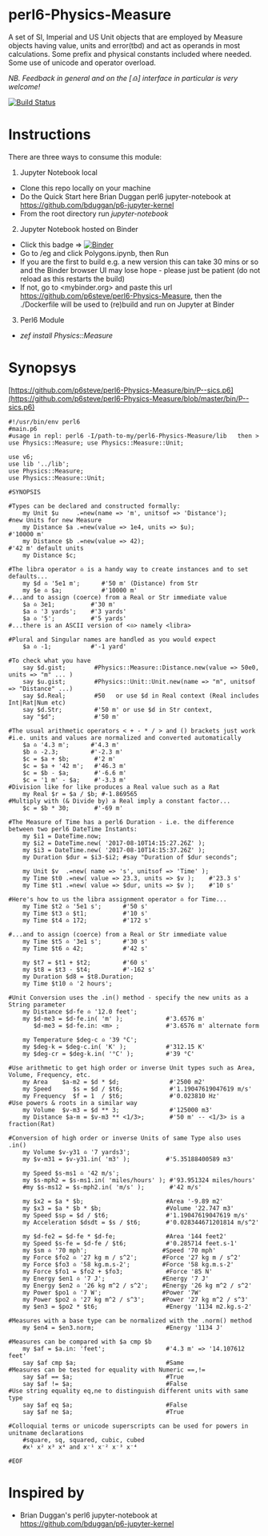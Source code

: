 # perl6-Physics-Measure
A set of SI, Imperial and US Unit objects that are employed by Measure objects having value, units and error(tbd) and act as operands in most calculations. Some prefix and physical constants included where needed. Some use of unicode and operator overload.

*NB. Feedback in general and on the [♎️] interface in particular is very welcome!*

[![Build Status](https://travis-ci.org/p6steve/perl6-Physics-Measure.svg?branch=master)](https://travis-ci.org/p6steve/perl6-Physics-Measure)

# Instructions
There are three ways to consume this module:
1. Jupyter Notebook local
- Clone this repo locally on your machine
- Do the Quick Start here Brian Duggan perl6 jupyter-notebook at <https://github.com/bduggan/p6-jupyter-kernel>
- From the root directory run *jupyter-notebook*
2. Jupyter Notebook hosted on Binder
- Click this badge => [![Binder](https://mybinder.org/badge_logo.svg)](https://mybinder.org/v2/gh/p6steve/perl6-Physics-Measure/master)
- Go to /eg and click Polygons.ipynb, then Run
- If you are the first to build e.g. a new version this can take 30 mins or so and the Binder browser UI may lose hope - please just be patient (do not reload as this restarts the build)
- If not, go to <mybinder.org> and paste this url <https://github.com/p6steve/perl6-Physics-Measure>, then the ./Dockerfile will be used to (re)build and run on Jupyter at Binder
3. Perl6 Module
- *zef install Physics::Measure*

# Synopsys
[https://github.com/p6steve/perl6-Physics-Measure/bin/P--sics.p6](https://github.com/p6steve/perl6-Physics-Measure/blob/master/bin/P--sics.p6)

```perl6
#!/usr/bin/env perl6
#main.p6
#usage in repl: perl6 -I/path-to-my/perl6-Physics-Measure/lib   then > use Physics::Measure; use Physics::Measure::Unit;

use v6;
use lib '../lib';
use Physics::Measure;
use Physics::Measure::Unit;

#SYNOPSIS

#Types can be declared and constructed formally:
    my Unit $u     .=new(name => 'm', unitsof => 'Distance');       #new Units for new Measure
    my Distance $a .=new(value => 1e4, units => $u);                #'10000 m'
    my Distance $b .=new(value => 42);                              #'42 m' default units
    my Distance $c;
    
#The libra operator ♎️ is a handy way to create instances and to set defaults...
    my $d ♎️ '5e1 m';      #'50 m' (Distance) from Str
    my $e ♎️ $a;           #'10000 m'
#...and to assign (coerce) from a Real or Str immediate value
    $a ♎️ 3e1;          #'30 m'
    $a ♎️ '3 yards';    #'3 yards'
    $a ♎️ '5';          #'5 yards'
#...there is an ASCII version of <♎️> namely <libra> 

#Plural and Singular names are handled as you would expect
    $a ♎️ -1;           #'-1 yard'

#To check what you have
    say $d.gist;        #Physics::Measure::Distance.new(value => 50e0, units => "m" ... )
    say $u.gist;        #Physics::Unit::Unit.new(name => "m", unitsof => "Distance" ...)
    say $d.Real;        #50   or use $d in Real context (Real includes Int|Rat|Num etc)
    say $d.Str;         #'50 m' or use $d in Str context,
    say "$d";           #'50 m'

#The usual arithmetic operators < + - * / > and () brackets just work
#i.e. units and values are normalized and converted automatically   
    $a ♎️ '4.3 m';      #'4.3 m' 
    $b ♎️ -2.3;         #'-2.3 m'
    $c = $a + $b;       #'2 m'
    $c = $a + '42 m';   #'46.3 m'
    $c = $b - $a;       #'-6.6 m'
    $c = '1 m' - $a;    #'-3.3 m' 
#Division like for like produces a Real value such as a Rat
    my Real $r = $a / $b; #-1.869565
#Multiply with (& Divide by) a Real imply a constant factor...
    $c = $b * 30;       #'-69 m'

#The Measure of Time has a perl6 Duration - i.e. the difference between two perl6 DateTime Instants:
    my $i1 = DateTime.now;
    my $i2 = DateTime.new( '2017-08-10T14:15:27.26Z' );
    my $i3 = DateTime.new( '2017-08-10T14:15:37.26Z' );
    my Duration $dur = $i3-$i2; #say "Duration of $dur seconds";

    my Unit $v  .=new( name => 's', unitsof => 'Time' );
    my Time $t0 .=new( value => 23.3, units => $v );    #'23.3 s'
    my Time $t1 .=new( value => $dur, units => $v );    #'10 s'
    
#Here's how to us the libra assignment operator ♎️ for Time...
    my Time $t2 ♎️ '5e1 s';      #'50 s'
    my Time $t3 ♎️ $t1;          #'10 s'
    my Time $t4 ♎️ 172;          #'172 s'

#...and to assign (coerce) from a Real or Str immediate value
    my Time $t5 ♎️ '3e1 s';      #'30 s'
    my Time $t6 ♎️ 42;           #'42 s'

    my $t7 = $t1 + $t2;         #'60 s'
    my $t8 = $t3 - $t4;         #'-162 s'
    my Duration $d8 = $t8.Duration;
    my Time $t10 ♎️ '2 hours';

#Unit Conversion uses the .in() method - specify the new units as a String parameter
    my Distance $d-fe ♎️ '12.0 feet';
    my $d-me3 = $d-fe.in( 'm' );            #'3.6576 m'
       $d-me3 = $d-fe.in: <m> ;             #'3.6576 m' alternate form

    my Temperature $deg-c ♎️ '39 °C';
    my $deg-k = $deg-c.in( 'K' );           #'312.15 K'
    my $deg-cr = $deg-k.in( '°C' );         #'39 °C'

#Use arithmetic to get high order or inverse Unit types such as Area, Volume, Frequency, etc.
    my Area    $a-m2 = $d * $d;              #'2500 m2'
    my Speed      $s = $d / $t6;             #'1.19047619047619 m/s'
    my Frequency  $f = 1  / $t6;             #'0.023810 Hz'
#Use powers & roots in a similar way
    my Volume  $v-m3 = $d ** 3;              #'125000 m3'
    my Distance $a-m = $v-m3 ** <1/3>;       #'50 m' -- <1/3> is a fraction(Rat)

#Conversion of high order or inverse Units of same Type also uses .in() 
    my Volume $v-y31 ♎️ '7 yards3';
    my $v-m31 = $v-y31.in( 'm3' );          #'5.35188400589 m3'

    my Speed $s-ms1 ♎️ '42 m/s';
    my $s-mph2 = $s-ms1.in( 'miles/hours' ); #'93.951324 miles/hours'
    #my $s-ms12 = $s-mph2.in( 'm/s' );       #'42 m/s'

    my $x2 = $a * $b;                       #Area '-9.89 m2'
    my $x3 = $a * $b * $b;                  #Volume '22.747 m3'
    my Speed $sp = $d / $t6;                #'1.19047619047619 m/s'
    my Acceleration $dsdt = $s / $t6;       #'0.028344671201814 m/s^2'

    my $d-fe2 = $d-fe * $d-fe;              #Area '144 feet2'
    my Speed $s-fe = $d-fe / $t6;           #'0.285714 feet.s-1'
    my $sm ♎️ '70 mph';                     #Speed '70 mph'
    my Force $fo2 ♎️ '27 kg m / s^2';       #Force '27 kg m / s^2'
    my Force $fo3 ♎️ '58 kg.m.s-2';         #Force '58 kg.m.s-2'
    my Force $fo1 = $fo2 + $fo3;            #Force '85 N'
    my Energy $en1 ♎️ '7 J';                #Energy '7 J'
    my Energy $en2 ♎️ '26 kg m^2 / s^2';    #Energy '26 kg m^2 / s^2'
    my Power $po1 ♎️ '7 W';                 #Power '7W'
    my Power $po2 ♎️ '27 kg m^2 / s^3';     #Power '27 kg m^2 / s^3'
    my $en3 = $po2 * $t6;                   #Energy '1134 m2.kg.s-2'

#Measures with a base type can be normalized with the .norm() method
    my $en4 = $en3.norm;                    #Energy '1134 J'

#Measures can be compared with $a cmp $b
    my $af = $a.in: 'feet';                 #'4.3 m' => '14.107612 feet'
    say $af cmp $a;                         #Same
#Measures can be tested for equality with Numeric ==,!=
    say $af == $a;                          #True
    say $af != $a;                          #False
#Use string equality eq,ne to distinguish different units with same type  
    say $af eq $a;                          #False
    say $af ne $a;                          #True

#Colloquial terms or unicode superscripts can be used for powers in unitname declarations 
    #square, sq, squared, cubic, cubed
    #x¹ x² x³ x⁴ and x⁻¹ x⁻² x⁻³ x⁻⁴

#EOF
```

# Inspired by
* Brian Duggan's perl6 jupyter-notebook at <https://github.com/bduggan/p6-jupyter-kernel>
